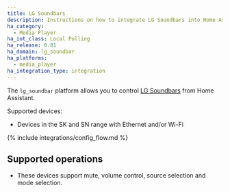 ```yaml
---
title: LG Soundbars
description: Instructions on how to integrate LG Soundbars into Home Assistant.
ha_category:
  - Media Player
ha_iot_class: Local Polling
ha_release: 0.81
ha_domain: lg_soundbar
ha_platforms:
  - media_player
ha_integration_type: integration
---
```


The `lg_soundbar` platform allows you to control [LG Soundbars](https://www.lg.com/us/sound-bars) from Home Assistant.

Supported devices:

- Devices in the SK and SN range with Ethernet and/or Wi-Fi

{% include integrations/config_flow.md %}

## Supported operations

- These devices support mute, volume control, source selection and mode selection.
